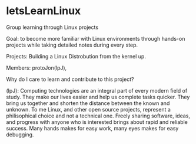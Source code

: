 # letsLearnLinux
Group learning through Linux projects

Goal: to become more familiar with Linux environments through hands-on projects while taking detailed notes during every step.

Projects: Building a Linux Distrobution from the kernel up.

Members: protoJon(lpJ),

Why do I care to learn and contribute to this project?

(lpJ): Computing technologies are an integral part of every modern field of study. They make our lives easier and help us complete tasks quicker. They bring us together and shorten the distance between the known and unknown. To me Linux, and other open source projects, represent a philisophical choice and not a technical one. Freely sharing software, ideas, and progress with anyone who is interested brings about rapid and reliable success. Many hands makes for easy work, many eyes makes for easy debugging.

